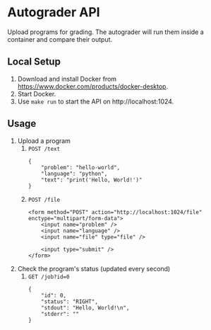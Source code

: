 # Autograder API

Upload programs for grading. The autograder will run them inside a container and compare their output.

## Local Setup

1. Download and install Docker from https://www.docker.com/products/docker-desktop.
2. Start Docker.
3. Use `make run` to start the API on http://localhost:1024.

## Usage

1. Upload a program
    1. `POST /text`
        ```
        {
            "problem": "hello-world",
            "language": "python",
            "text": "print('Hello, World!')"
        }
        ```
    2. `POST /file`
        ```
        <form method="POST" action="http://localhost:1024/file" enctype="multipart/form-data">
            <input name="problem" />
            <input name="language" />
            <input name="file" type="file" />
            
            <input type="submit" />
        </form>
        ```
2. Check the program's status (updated every second)
    1. `GET /job?id=0`
        ```
        {
            "id": 0,
            "status": "RIGHT",
            "stdout": "Hello, World!\n",
            "stderr": ""
        }
        ```

